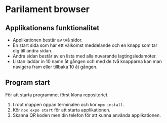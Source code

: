 # Parilament browser
## Applikationens funktionalitet
- Applikationen består av två sidor.
- En start sida som har ett välkomst meddelande och en knapp som tar dig till andra sidan.
- Andra sidan består av en lista med alla nuvarande lagtingsledamöter.
- Listan laddar in 10 namn åt gången och med de två knapparna kan man navigera fram eller tillbaka 10 åt gången.
  
## Program start
För att starta programmet först klona repositoriet.
1. I root mappen öppan terminalen och kör `npm install`.
2. Kör `npx expo start` för att starta applikationen.
3. Skanna QR koden men din telefon för att kunna använda applikationen.
